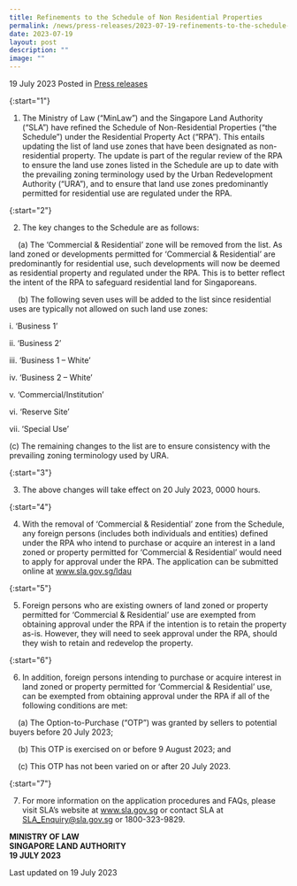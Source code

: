 ```yaml
---
title: Refinements to the Schedule of Non Residential Properties
permalink: /news/press-releases/2023-07-19-refinements-to-the-schedule-of-non-residential-properties/
date: 2023-07-19
layout: post
description: ""
image: ""
---
```

19 July 2023 Posted in [Press releases](/news/press-releases)
  

{:start="1"}

1. The Ministry of Law (“MinLaw”) and the Singapore Land Authority (“SLA”) have refined the Schedule of Non-Residential Properties (“the Schedule”) under the Residential Property Act (“RPA”). This entails updating the list of land use zones that have been designated as non-residential property. The update is part of the regular review of the RPA to ensure the land use zones listed in the Schedule are up to date with the prevailing zoning terminology used by the Urban Redevelopment Authority (“URA”), and to ensure that land use zones predominantly permitted for residential use are regulated under the RPA.

{:start="2"}

2. The key changes to the Schedule are as follows:

&nbsp; &nbsp; (a) The ‘Commercial &amp; Residential’ zone will be removed from the list. As land zoned or developments permitted for ‘Commercial &amp; Residential’ are predominantly for residential use, such developments will now be deemed as residential property and regulated under the RPA. This is to better reflect the intent of the RPA to safeguard residential land for Singaporeans.<br>

&nbsp; &nbsp; (b) The following seven uses will be added to the list since residential uses are typically not allowed on such land use zones:<br>

i. ‘Business 1’

ii. ‘Business 2’

iii. ‘Business 1 – White’

iv. ‘Business 2 – White’

v. ‘Commercial/Institution’

vi. ‘Reserve Site’

vii. ‘Special Use’

  
(c) The remaining changes to the list are to ensure consistency with the prevailing zoning terminology used by URA.<br>

  
{:start="3"}

3. The above changes will take effect on 20 July 2023, 0000 hours.

{:start="4"}

4. With the removal of ‘Commercial &amp; Residential’ zone from the Schedule, any foreign persons (includes both individuals and entities) defined under the RPA who intend to purchase or acquire an interest in a land zoned or property permitted for ‘Commercial &amp; Residential’ would need to apply for approval under the RPA. The application can be submitted online at <a href="https://www.sla.gov.sg/ldau" target="new">www.sla.gov.sg/ldau</a>

{:start="5"}

5. Foreign persons who are existing owners of land zoned or property permitted for ‘Commercial &amp; Residential’ use are exempted from obtaining approval under the RPA if the intention is to retain the property as-is. However, they will need to seek approval under the RPA, should they wish to retain and redevelop the property.

{:start="6"}

6. In addition, foreign persons intending to purchase or acquire interest in land zoned or property permitted for ‘Commercial &amp; Residential’ use, can be exempted from obtaining approval under the RPA if all of the following conditions are met:

&nbsp; &nbsp; (a) The Option-to-Purchase (“OTP”) was granted by sellers to potential buyers before 20 July 2023;<br>

&nbsp; &nbsp; (b) This OTP is exercised on or before 9 August 2023; and<br>

&nbsp; &nbsp; (c) This OTP has not been varied on or after 20 July 2023.<br>

  
{:start="7"}

7. For more information on the application procedures and FAQs, please visit SLA’s website at <a href="https://www.sla.gov.sg" target="new"> www.sla.gov.sg or contact SLA at [SLA_Enquiry@sla.gov.sg](mailto:SLA_Enquiry@sla.gov.sg) or 1800-323-9829.

  

**MINISTRY OF LAW**<br>
**SINGAPORE LAND AUTHORITY**
<br>**19 JULY 2023**

  

<p class="right-side-updated">Last updated on 19 July 2023</p></a>